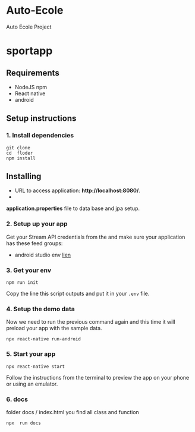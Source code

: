 # Auto-Ecole
Auto Ecole Project
# sportapp


## Requirements

- NodeJS npm
- React native
- android

## Setup instructions

### 1. Install dependencies

```
git clone
cd  floder
npm install
```


## Installing


* 	URL to access application: **http://localhost:8080/**.
* 	
**application.properties** file to data base and jpa setup.

### 2. Setup up your app

Get your Stream API credentials from the  and make sure your application has these feed groups:
- android studio env [lien](https://reactnative.dev/)


### 3. Get your env

```
npm run init
```
Copy the line this script outputs and put it in your `.env` file.

### 4. Setup the demo data

Now we need to run the previous command again and this time it will preload your app with the sample data.

```
npx react-native run-android
```

### 5. Start your app

```
npx react-native start
```

Follow the instructions from the terminal to preview the app on your phone or using an emulator.
### 6. docs

 folder docs / index.html you find all class and function
```
npx  run docs
```

